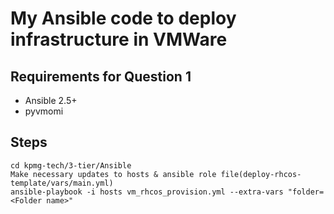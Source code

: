 # My Ansible code to deploy infrastructure in VMWare

## Requirements for Question 1
- Ansible 2.5+
- pyvmomi

## Steps
```
cd kpmg-tech/3-tier/Ansible
Make necessary updates to hosts & ansible role file(deploy-rhcos-template/vars/main.yml)
ansible-playbook -i hosts vm_rhcos_provision.yml --extra-vars "folder=<Folder name>"
```
